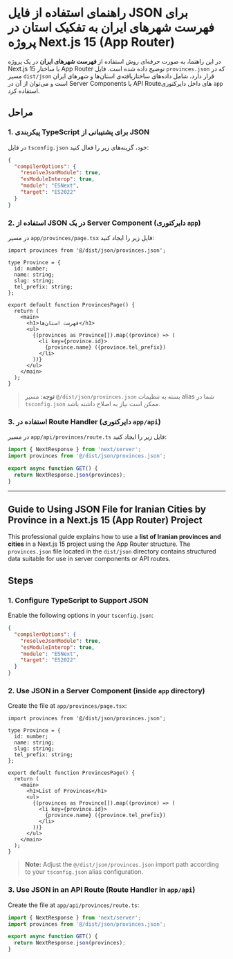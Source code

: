 # راهنمای استفاده از فایل JSON برای فهرست شهرهای ایران به تفکیک استان در پروژه Next.js 15 (App Router)

در این راهنما، به صورت حرفه‌ای روش استفاده از **فهرست شهرهای ایران** در یک پروژه Next.js 15 با ساختار App Router توضیح داده شده است. فایل `provinces.json` که در مسیر `dist/json` قرار دارد، شامل داده‌های ساختاریافته‌ی استان‌ها و شهرهای ایران است و می‌توان از آن در Server Components یا API Routeهای داخل دایرکتوری `app` استفاده کرد.

## مراحل

### 1. پیکربندی TypeScript برای پشتیبانی از JSON

در فایل `tsconfig.json` خود، گزینه‌های زیر را فعال کنید:

```json
{
  "compilerOptions": {
    "resolveJsonModule": true,
    "esModuleInterop": true,
    "module": "ESNext",
    "target": "ES2022"
  }
}
```

### 2. استفاده از JSON در یک Server Component (دایرکتوری `app`)

در مسیر `app/provinces/page.tsx` فایل زیر را ایجاد کنید:

```tsx
import provinces from '@/dist/json/provinces.json';

type Province = {
  id: number;
  name: string;
  slug: string;
  tel_prefix: string;
};

export default function ProvincesPage() {
  return (
    <main>
      <h1>فهرست استان‌ها</h1>
      <ul>
        {(provinces as Province[]).map((province) => (
          <li key={province.id}>
            {province.name} ({province.tel_prefix})
          </li>
        ))}
      </ul>
    </main>
  );
}
```

> **توجه:** مسیر `@/dist/json/provinces.json` بسته به تنظیمات alias شما در `tsconfig.json` ممکن است نیاز به اصلاح داشته باشد.

### 3. استفاده در Route Handler (دایرکتوری `app/api`)

در مسیر `app/api/provinces/route.ts` فایل زیر را ایجاد کنید:

```ts
import { NextResponse } from 'next/server';
import provinces from '@/dist/json/provinces.json';

export async function GET() {
  return NextResponse.json(provinces);
}
```

---

## Guide to Using JSON File for Iranian Cities by Province in a Next.js 15 (App Router) Project

This professional guide explains how to use a **list of Iranian provinces and cities** in a Next.js 15 project using the App Router structure. The `provinces.json` file located in the `dist/json` directory contains structured data suitable for use in server components or API routes.

## Steps

### 1. Configure TypeScript to Support JSON

Enable the following options in your `tsconfig.json`:

```json
{
  "compilerOptions": {
    "resolveJsonModule": true,
    "esModuleInterop": true,
    "module": "ESNext",
    "target": "ES2022"
  }
}
```

### 2. Use JSON in a Server Component (inside `app` directory)

Create the file at `app/provinces/page.tsx`:

```tsx
import provinces from '@/dist/json/provinces.json';

type Province = {
  id: number;
  name: string;
  slug: string;
  tel_prefix: string;
};

export default function ProvincesPage() {
  return (
    <main>
      <h1>List of Provinces</h1>
      <ul>
        {(provinces as Province[]).map((province) => (
          <li key={province.id}>
            {province.name} ({province.tel_prefix})
          </li>
        ))}
      </ul>
    </main>
  );
}
```

> **Note:** Adjust the `@/dist/json/provinces.json` import path according to your `tsconfig.json` alias configuration.

### 3. Use JSON in an API Route (Route Handler in `app/api`)

Create the file at `app/api/provinces/route.ts`:

```ts
import { NextResponse } from 'next/server';
import provinces from '@/dist/json/provinces.json';

export async function GET() {
  return NextResponse.json(provinces);
}
```
